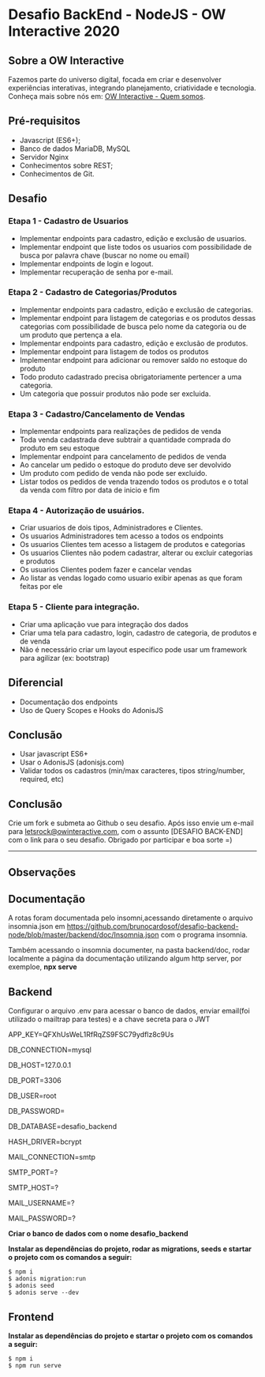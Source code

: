 # Desafio BackEnd - NodeJS - OW Interactive 2020

## Sobre a OW Interactive

Fazemos parte do universo digital, focada em criar e desenvolver experiências interativas, integrando planejamento, criatividade e tecnologia. Conheça mais sobre nós em: [OW Interactive - Quem somos](http://www.owinteractive.com/quem-somos/).

## Pré-requisitos

- Javascript (ES6+);
- Banco de dados MariaDB, MySQL
- Servidor Nginx
- Conhecimentos sobre REST;
- Conhecimentos de Git.

## Desafio

### Etapa 1 - Cadastro de Usuarios

- Implementar endpoints para cadastro, edição e exclusão de usuarios.
- Implementar endpoint que liste todos os usuarios com possibilidade de busca por palavra chave (buscar no nome ou email)
- Implementar endpoints de login e logout.
- Implementar recuperação de senha por e-mail.

### Etapa 2 - Cadastro de Categorias/Produtos

- Implementar endpoints para cadastro, edição e exclusão de categorias.
- Implementar endpoint para listagem de categorias e os produtos dessas categorias com possibilidade de busca pelo nome da categoria ou de um produto que pertença a ela.
- Implementar endpoints para cadastro, edição e exclusão de produtos.
- Implementar endpoint para listagem de todos os produtos
- Implementar endpoint para adicionar ou remover saldo no estoque do produto
- Todo produto cadastrado precisa obrigatoriamente pertencer a uma categoria.
- Um categoria que possuir produtos não pode ser excluida.

### Etapa 3 - Cadastro/Cancelamento de Vendas

- Implementar endpoints para realizações de pedidos de venda
- Toda venda cadastrada deve subtrair a quantidade comprada do produto em seu estoque
- Implementar endpoint para cancelamento de pedidos de venda
- Ao cancelar um pedido o estoque do produto deve ser devolvido
- Um produto com pedido de venda não pode ser excluido.
- Listar todos os pedidos de venda trazendo todos os produtos e o total da venda com filtro por data de inicio e fim

### Etapa 4 - Autorização de usuários.

- Criar usuarios de dois tipos, Administradores e Clientes.
- Os usuarios Administradores tem acesso a todos os endpoints
- Os usuarios Clientes tem acesso a listagem de produtos e categorias
- Os usuarios Clientes não podem cadastrar, alterar ou excluir categorias e produtos
- Os usuarios Clientes podem fazer e cancelar vendas
- Ao listar as vendas logado como usuario exibir apenas as que foram feitas por ele

### Etapa 5 - Cliente para integração.

- Criar uma aplicação vue para integração dos dados
- Criar uma tela para cadastro, login, cadastro de categoria, de produtos e de venda
- Não é necessário criar um layout especifico pode usar um framework para agilizar (ex: bootstrap)

## Diferencial

- Documentação dos endpoints
- Uso de Query Scopes e Hooks do AdonisJS

## Conclusão

- Usar javascript ES6+
- Usar o AdonisJS (adonisjs.com)
- Validar todos os cadastros (min/max caracteres, tipos string/number, required, etc)

## Conclusão

Crie um fork e submeta ao Github o seu desafio. Após isso envie um e-mail para [letsrock@owinteractive.com](mailto:letsrock@owinteractive.com), com o assunto [DESAFIO BACK-END] com o link para o seu desafio. Obrigado por participar e boa sorte =)

*****************************************************************************

## Observações

## Documentação

A rotas foram documentada pelo insomni,acessando diretamente o arquivo insomnia.json em https://github.com/brunocardosof/desafio-backend-node/blob/master/backend/doc/Insomnia.json com o programa insomnia.

Também acessando o insomnia documenter, na pasta backend/doc, rodar localmente a página da documentação utilizando algum http server, por exemploe, <b>npx serve</b>

## Backend

Configurar o arquivo .env para acessar o banco de dados, enviar email(foi utilizado o mailtrap para testes) e a chave secreta para o JWT

APP_KEY=QFXhUsWeL1RfRqZS9FSC79ydflz8c9Us

DB_CONNECTION=mysql

DB_HOST=127.0.0.1

DB_PORT=3306

DB_USER=root

DB_PASSWORD=

DB_DATABASE=desafio_backend

HASH_DRIVER=bcrypt

MAIL_CONNECTION=smtp

SMTP_PORT=?

SMTP_HOST=?

MAIL_USERNAME=?

MAIL_PASSWORD=?

<b> Criar o banco de dados com o nome desafio_backend</b>

<b> Instalar as dependências do projeto, rodar as migrations, seeds e startar o projeto com os comandos a seguir:</b>
```shell
$ npm i
$ adonis migration:run
$ adonis seed
$ adonis serve --dev
```

## Frontend

<b> Instalar as dependências do projeto e startar o projeto com os comandos a seguir:</b>

```shell
$ npm i
$ npm run serve
```
